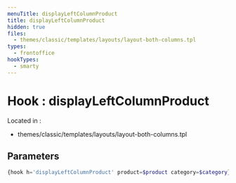 ```yaml
---
menuTitle: displayLeftColumnProduct
title: displayLeftColumnProduct
hidden: true
files:
  - themes/classic/templates/layouts/layout-both-columns.tpl
types:
  - frontoffice
hookTypes:
  - smarty
---
```


# Hook : displayLeftColumnProduct

Located in :

  - themes/classic/templates/layouts/layout-both-columns.tpl

## Parameters

```php
{hook h='displayLeftColumnProduct' product=$product category=$category}
```